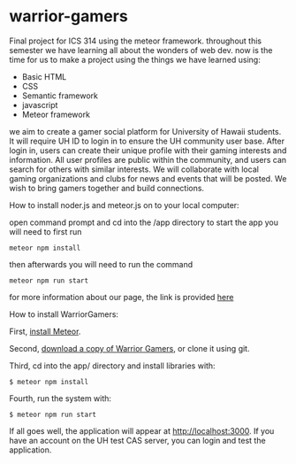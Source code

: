 # warrior-gamers
Final project for ICS 314
using the meteor framework.
throughout this semester we have learning all about the wonders of web dev.
now is the time for us to make a project using the things we have learned using:
- Basic HTML
- CSS
- Semantic framework
- javascript
- Meteor framework

we aim to create a gamer social platform for University of Hawaii students. It will require UH ID to login in to ensure the UH community user base. After login in, users can create their unique profile with their gaming interests and information. All user profiles are public within the community, and users can search for others with similar interests. We will collaborate with local gaming organizations and clubs for news and events that will be posted. We wish to bring gamers together and build connections.

How to install noder.js and meteor.js on to your local computer:

open command prompt and cd into the /app directory
to start the app you will need to first run
```
meteor npm install
```
then afterwards you will need to run the command
```
meteor npm run start
```
for more information about our page, the link is provided [here](https://314gb.github.io/)

How to install WarriorGamers:

First, [install Meteor](https://www.meteor.com/install).

Second, [download a copy of Warrior Gamers](https://github.com/314gb/warrior-gamers), or clone it using git.
  
Third, cd into the app/ directory and install libraries with:

```
$ meteor npm install
```

Fourth, run the system with:

```
$ meteor npm run start
```

If all goes well, the application will appear at [http://localhost:3000](http://localhost:3000). If you have an account on the UH test CAS server, you can login and test the application.
